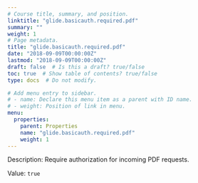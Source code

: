 ```yaml
---
# Course title, summary, and position.
linktitle: "glide.basicauth.required.pdf"
summary: ""
weight: 1
# Page metadata.
title: "glide.basicauth.required.pdf"
date: "2018-09-09T00:00:00Z"
lastmod: "2018-09-09T00:00:00Z"
draft: false  # Is this a draft? true/false
toc: true  # Show table of contents? true/false
type: docs  # Do not modify.

# Add menu entry to sidebar.
# - name: Declare this menu item as a parent with ID name.
# - weight: Position of link in menu.
menu:
  properties:
    parent: Properties
    name: "glide.basicauth.required.pdf"
    weight: 1
---
```


Description: Require authorization for incoming PDF requests.


Value: `true`